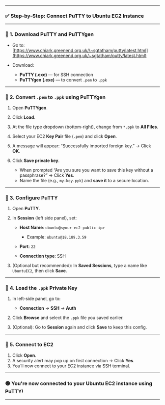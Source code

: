 
---

### ✅ **Step-by-Step: Connect PuTTY to Ubuntu EC2 Instance**

---

### 🔹 **1. Download PuTTY and PuTTYgen**

* Go to: [https://www.chiark.greenend.org.uk/\~sgtatham/putty/latest.html](https://www.chiark.greenend.org.uk/~sgtatham/putty/latest.html)
* Download:

  * **PuTTY (.exe)** — for SSH connection
  * **PuTTYgen (.exe)** — to convert `.pem` to `.ppk`

---

### 🔹 **2. Convert `.pem` to `.ppk` using PuTTYgen**

1. Open **PuTTYgen**.
2. Click **Load**.
3. At the file type dropdown (bottom-right), change from `*.ppk` to **All Files**.
4. Select your EC2 **Key Pair** file (`.pem`) and click **Open**.
5. A message will appear: “Successfully imported foreign key.” → Click **OK**.
6. Click **Save private key**.

   * When prompted “Are you sure you want to save this key without a passphrase?” → Click **Yes**.
   * Name the file (e.g., `my-key.ppk`) and **save it** to a secure location.

---

### 🔹 **3. Configure PuTTY**

1. Open **PuTTY**.
2. In **Session** (left side panel), set:

   * **Host Name**: `ubuntu@<your-ec2-public-ip>`

     * Example: `ubuntu@18.189.3.59`
   * **Port**: `22`
   * **Connection type**: SSH
3. (Optional but recommended): In **Saved Sessions**, type a name like `UbuntuEC2`, then click **Save**.

---

### 🔹 **4. Load the `.ppk` Private Key**

1. In left-side panel, go to:

   * **Connection** → **SSH** → **Auth**
2. Click **Browse** and select the `.ppk` file you saved earlier.
3. (Optional): Go to **Session** again and click **Save** to keep this config.

---

### 🔹 **5. Connect to EC2**

1. Click **Open**.
2. A security alert may pop up on first connection → Click **Yes**.
3. You’ll now connect to your EC2 instance via SSH terminal.

---

### 🟢 **You're now connected to your Ubuntu EC2 instance using PuTTY!**

---



